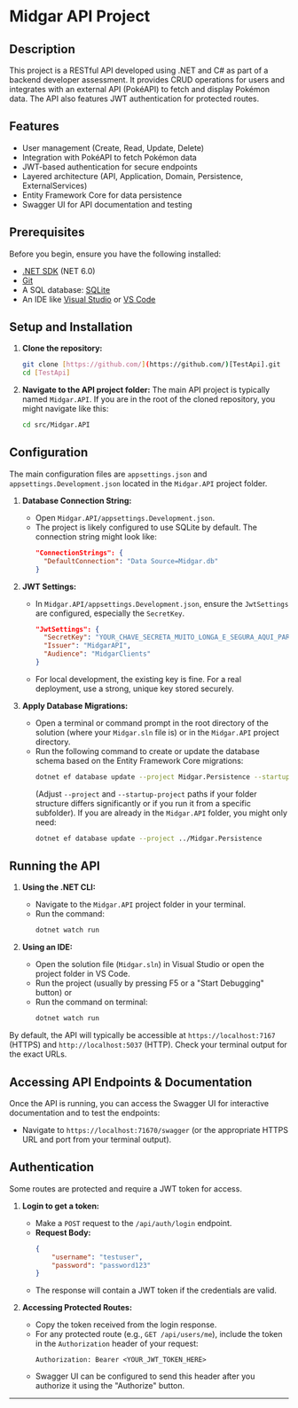 # Midgar API Project

## Description

This project is a RESTful API developed using .NET and C# as part of a backend developer assessment. 
It provides CRUD operations for users and integrates with an external API (PokéAPI) to fetch and display Pokémon data. 
The API also features JWT authentication for protected routes.

## Features

* User management (Create, Read, Update, Delete)
* Integration with PokéAPI to fetch Pokémon data
* JWT-based authentication for secure endpoints
* Layered architecture (API, Application, Domain, Persistence, ExternalServices)
* Entity Framework Core for data persistence
* Swagger UI for API documentation and testing

## Prerequisites

Before you begin, ensure you have the following installed:

* [.NET SDK](https://dotnet.microsoft.com/download) (NET 6.0)
* [Git](https://git-scm.com/downloads)
* A SQL database: [SQLite](https://www.sqlite.org/download.html)
* An IDE like [Visual Studio](https://visualstudio.microsoft.com/) or [VS Code](https://code.visualstudio.com/)

## Setup and Installation

1.  **Clone the repository:**
    ```bash
    git clone [https://github.com/](https://github.com/)[TestApi].git
    cd [TestApi]
    ```

2.  **Navigate to the API project folder:**
    The main API project is typically named `Midgar.API`. If you are in the root of the cloned repository, you might navigate like this:
    ```bash
    cd src/Midgar.API
    ```

## Configuration

The main configuration files are `appsettings.json` and `appsettings.Development.json` located in the `Midgar.API` project folder.

1.  **Database Connection String:**
    * Open `Midgar.API/appsettings.Development.json`.
    * The project is likely configured to use SQLite by default. The connection string might look like:
        ```json
        "ConnectionStrings": {
          "DefaultConnection": "Data Source=Midgar.db"
        }
        ```

2.  **JWT Settings:**
    * In `Midgar.API/appsettings.Development.json`, ensure the `JwtSettings` are configured, especially the `SecretKey`.
        ```json
        "JwtSettings": {
          "SecretKey": "YOUR_CHAVE_SECRETA_MUITO_LONGA_E_SEGURA_AQUI_PARA_DESENVOLVIMENTO", // This should be a strong key for production
          "Issuer": "MidgarAPI",
          "Audience": "MidgarClients"
        }
        ```
    * For local development, the existing key is fine. For a real deployment, use a strong, unique key stored securely.

3.  **Apply Database Migrations:**
    * Open a terminal or command prompt in the root directory of the solution (where your `Midgar.sln` file is) or in the `Midgar.API` project directory.
    * Run the following command to create or update the database schema based on the Entity Framework Core migrations:
        ```bash
        dotnet ef database update --project Midgar.Persistence --startup-project Midgar.API
        ```
        (Adjust `--project` and `--startup-project` paths if your folder structure differs significantly or if you run it from a specific subfolder). If you are already in the `Midgar.API` folder, you might only need:
        ```bash
        dotnet ef database update --project ../Midgar.Persistence
        ```

## Running the API

1.  **Using the .NET CLI:**
    * Navigate to the `Midgar.API` project folder in your terminal.
    * Run the command:
        ```bash
        dotnet watch run
        ```

2.  **Using an IDE:**
    * Open the solution file (`Midgar.sln`) in Visual Studio or open the project folder in VS Code.
    * Run the project (usually by pressing F5 or a "Start Debugging" button) or
    * Run the command on terminal:
        ```bash
        dotnet watch run
        ```

By default, the API will typically be accessible at `https://localhost:7167` (HTTPS) and `http://localhost:5037` (HTTP). Check your terminal output for the exact URLs.

## Accessing API Endpoints & Documentation

Once the API is running, you can access the Swagger UI for interactive documentation and to test the endpoints:

* Navigate to `https://localhost:71670/swagger` (or the appropriate HTTPS URL and port from your terminal output).

## Authentication

Some routes are protected and require a JWT token for access.

1.  **Login to get a token:**
    * Make a `POST` request to the `/api/auth/login` endpoint.
    * **Request Body:**
        ```json
        {
            "username": "testuser",
            "password": "password123"
        }
        ```
    * The response will contain a JWT token if the credentials are valid.

2.  **Accessing Protected Routes:**
    * Copy the token received from the login response.
    * For any protected route (e.g., `GET /api/users/me`), include the token in the `Authorization` header of your request:
        ```
        Authorization: Bearer <YOUR_JWT_TOKEN_HERE>
        ```
    * Swagger UI can be configured to send this header after you authorize it using the "Authorize" button.

---